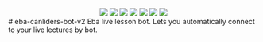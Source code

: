 <div align='center' textalign='center'>
<img src="https://img.shields.io/github/license/omerhuseyingul/eba-canliders-bot-v2.svg">
<img src="https://img.shields.io/github/downloads/{username}/{repo-name}/total.svg">
<img src="https://img.shields.io/github/forks/{username}/{repo-name}.svg">
<img src="https://img.shields.io/github/stars/{username}/{repo-name}.svg">
<img src="https://img.shields.io/github/watchers/{username}/{repo-name}.svg">
<img src="https://img.shields.io/github/followers/{username}.svg?style=social&label=Follow&maxAge=2592000">
<img src="https://badge-size.herokuapp.com/{username}/{repo}/{branch}/{filename}">
</div>
# eba-canliders-bot-v2
Eba live lesson bot. Lets you automatically connect to your live lectures by bot.
